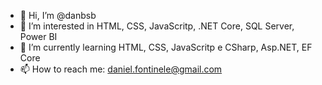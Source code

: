 - 👋 Hi, I’m @danbsb
- 👀 I’m interested in HTML, CSS, JavaScritp, .NET Core, SQL Server, Power BI
- 🌱 I’m currently learning HTML, CSS, JavaScritp e CSharp, Asp.NET, EF Core
- 📫 How to reach me: daniel.fontinele@gmail.com

<!---
danbsb/danbsb is a ✨ special ✨ repository because its `README.md` (this file) appears on your GitHub profile.
You can click the Preview link to take a look at your changes.
--->

